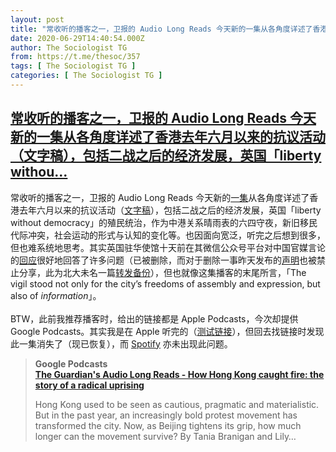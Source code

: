 ```yaml
---
layout: post
title: "常收听的播客之一，卫报的 Audio Long Reads 今天新的一集从各角度详述了香港去年六月以来的抗议活动（文字稿），包括二战之后的经济发展，英国「liberty withou"
date: 2020-06-29T14:40:54.000Z
author: The Sociologist TG
from: https://t.me/thesoc/357
tags: [ The Sociologist TG ]
categories: [ The Sociologist TG ]
---
```

<!--1593441654000-->
[常收听的播客之一，卫报的 Audio Long Reads 今天新的一集从各角度详述了香港去年六月以来的抗议活动（文字稿），包括二战之后的经济发展，英国「liberty withou...](https://t.me/thesoc/357)
------

<div>
<p>常收听的播客之一，卫报的 Audio Long Reads 今天新的<a href="https://podcasts.google.com/feed/aHR0cHM6Ly93d3cudGhlZ3VhcmRpYW4uY29tL25ld3Mvc2VyaWVzL3RoZS1hdWRpby1sb25nLXJlYWQvcG9kY2FzdC54bWw/episode/NWVmMDk5ZjQ4ZjA4NzExMWE4NmI1ZjY5?ved=2ahUKEwjxk7Wqn6fqAhWU6J4KHRXZCpoQkfYCegQIARAF" target="_blank" rel="noopener" onclick="return confirm('Open this link?\n\n'+this.href);">一集</a>从各角度详述了香港去年六月以来的抗议活动（<a href="https://www.theguardian.com/world/2020/jun/09/how-hong-kong-caught-fire-radical-uprising-protest-china" target="_blank" rel="noopener" onclick="return confirm('Open this link?\n\n'+this.href);">文字稿</a>），包括二战之后的经济发展，英国「liberty without democracy」的殖民统治，作为中港关系晴雨表的六四守夜，新旧移民代际冲突，社会运动的形式与认知的变化等。也因面向宽泛，听完之后想到很多，但也难系统地思考。其实英国驻华使馆十天前在其微信公众号平台对中国官媒言论的<a href="https://www.gov.uk/government/news/hong-kong-hong-kong-myth-busting-article.zh" target="_blank" rel="noopener" onclick="return confirm('Open this link?\n\n'+this.href);">回应</a>很好地回答了许多问题（已被删除，而对于删除一事昨天发布的<a href="https://mp.weixin.qq.com/s?__biz=MzA3NDM4NjEyNA==&mid=2653745944&idx=1&sn=bbc7bbd8349b17f68a4dfa281dfd6c40&chksm=84d8ccbbb3af45ad9820a985623e20506413d081b0ebdc90d93215e92532fa315320c2e5e016&mpshare=1&scene=1&srcid=&sharer_sharetime=1593437518337&sharer_shareid=ea722641b3ed38dc7891bf9629dddbe1&exportkey=AglqhJomxCyvWQYjGkqIzyk%3D&pass_ticket=hO9UomiC%2Bnmu%2FxhlC%2FXMBcmfX1ficXJTekj2YBmwoWGiYEdA9RlgZ%2FEf%2B8wc1Xd2#rd" target="_blank" rel="noopener" onclick="return confirm('Open this link?\n\n'+this.href);">声明</a>也被禁止分享，此为北大未名一篇<a href="https://bbs.pku.edu.cn/v2/post-read.php?bid=155&threadid=17725149" target="_blank" rel="noopener" onclick="return confirm('Open this link?\n\n'+this.href);">转发备份</a>），但也就像这集播客的末尾所言，「The vigil stood not only for the city’s freedoms of assembly and expression, but also of <i>information</i>」。<br><br>BTW，此前我推荐播客时，给出的链接都是 Apple Podcasts，今次却提供 Google Podcasts。其实我是在 Apple 听完的（<a href="https://podcasts.apple.com/us/podcast/the-guardians-audio-long-reads/id587347784#episodeGuid=5ef099f48f087111a86b5f69" target="_blank" rel="noopener" onclick="return confirm('Open this link?\n\n'+this.href);">测试链接</a>），但回去找链接时发现此一集消失了（现已恢复），而 <a href="https://open.spotify.com/episode/0WEDa7rG5RyLGS2EvTmqMp" target="_blank" rel="noopener" onclick="return confirm('Open this link?\n\n'+this.href);">Spotify</a> 亦未出现此问题。</p><blockquote><b>Google Podcasts</b><br><b><a href="https://podcasts.google.com/feed/aHR0cHM6Ly93d3cudGhlZ3VhcmRpYW4uY29tL25ld3Mvc2VyaWVzL3RoZS1hdWRpby1sb25nLXJlYWQvcG9kY2FzdC54bWw/episode/NWVmMDk5ZjQ4ZjA4NzExMWE4NmI1ZjY5?ved=2ahUKEwjxk7Wqn6fqAhWU6J4KHRXZCpoQkfYCegQIARAF">The Guardian's Audio Long Reads - How Hong Kong caught fire: the story of a radical uprising</a></b><br><p>Hong Kong used to be seen as cautious, pragmatic and materialistic. But in the past year, an increasingly bold protest movement has transformed the city. Now, as Beijing tightens its grip, how much longer can the movement survive? By Tania Branigan and Lily…</p></blockquote>
</div>
